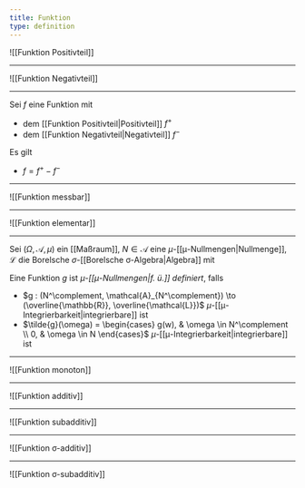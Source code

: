 ```yaml
---
title: Funktion
type: definition
---
```


![[Funktion Positivteil]]

---

![[Funktion Negativteil]]

---

Sei $f$ eine Funktion mit
- dem [[Funktion Positivteil|Positivteil]] $f^+$
- dem [[Funktion Negativteil|Negativteil]] $f^-$

Es gilt
- $f = f^+ - f^-$

---

![[Funktion messbar]]

---

![[Funktion elementar]]

---

Sei $(\Omega, \mathcal{A}, \mu)$ ein [[Maßraum]], $N \in \mathcal{A}$ eine $\mu$-[[μ-Nullmengen|Nullmenge]], $\mathcal{L}$ die Borelsche $\sigma$-[[Borelsche σ-Algebra|Algebra]]  mit

Eine Funktion $g$ ist *$\mu$-[[μ-Nullmengen|f. ü.]] definiert*, falls
- $g : (N^\complement, \mathcal{A}_{N^\complement}) \to (\overline{\mathbb{R}}, \overline{\mathcal{L}})$ $\mu$-[[μ-Integrierbarkeit|integrierbare]] ist
- $\tilde{g}(\omega) = \begin{cases} g(w), & \omega \in N^\complement \\ 0, & \omega \in N \end{cases}$ $\mu$-[[μ-Integrierbarkeit|integrierbare]] ist

---

![[Funktion monoton]]

---

![[Funktion additiv]]

---

![[Funktion subadditiv]]

---

![[Funktion σ-additiv]]

---

![[Funktion σ-subadditiv]]
